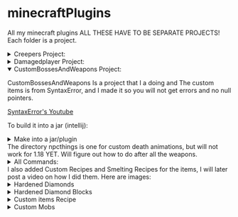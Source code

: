 # minecraftPlugins
All my minecraft plugins
ALL THESE HAVE TO BE SEPARATE PROJECTS! Each folder is a project.

<details close> 
   <summary>Creepers Project: </summary>
   </details>
   <details close> 
   <summary>Damagedplayer Project: </summary>
   </details>

<details open> 
   <summary> CustomBossesAndWeapons Project: </summary>
   <p>CustomBossesAndWeapons Is a project that I a doing and The custom items is from SyntaxError, and I made it so you will not get errors and no null pointers.<p>
   <a href=https://www.youtube.com/c/SyntaxErrorYT>SyntaxError's Youtube</a>

To build it into a jar (intellij):
<details close> 
   <summary>Make into a jar/plugin</summary>
   <a href=https://user-images.githubusercontent.com/78304954/150655726-7cbedf42-03e5-414b-b0cb-1e654becf87f.png>(Image)</a>
</details>
   The directory npcthings is one for custom death animations, but will not work for 1.18 YET. Will figure out how to do after all the weapons.
   <details close>
      <summary>All Commands:</summary>
      <p>commands:
#  MOBS
  necromancer:
    description: Create a boss that will attack you!
    usage: /<command>
  revenant:
    description: Creates a boss
    usage: /<command>
  zombieboss:
    description: Creates a zombieboss!
    usage: /<command>
  skeletonboss:
    description: Creates a skeletonboss!
    usage: /<command>
  necromancerapprentice:
    description: create a boss apprentice
    usage: /<command>
  spawnBosses:
    description: spawns all bosses
    usage: /<command>
  spawn:
    usage: /<command>
#  npc:
#    description: npc
#    usage: /npc
#
# CUSTOM ITEMS
  giveall:
    description: gives all
    usage: /<command>
  givegrapplinghook:
    description: gives a grappling hook to the player
    usage: /<command>
  giveteleportsword:
    description: gives a teleport sword to the player
    usage: /<command>
  givethegiftingfish:
    description: gives the gifting fish to the player
    usage: /<command>
  giveexplosivebow:
    description: gives an explosive bow to the player
    usage: /<command>
  giveinfinitewaterbucket:
    description: gives an infinite water bucket to the player
    usage: /<command>
  giveinfinitelavabucket:
    description: gives an infinite lava bucket to the player
    usage: /<command>
  givemachinegunbow:
    description: gives a machine gun bow to the player
    usage: /<command>
  givemultibreakpickaxe:
    description: gives a multibreak pickaxe to the player
    usage: /<command>
  givemidaspickaxe:
    description: gives a midas pickaxe to the player
    usage: /<command>
  giveboomerang:
    description: gives a boomerang to the player
    usage: /<command>
  givehomingbow:
    description: gives a homing bow to the player
    usage: /<command>
  giverocketlauncher:
    description: gives a rocket launcher to the player
    usage: /<command>
  givethrowingaxe:
    description: gives a throwing axe to the player
    usage: /<command>
  giveundeadsword:
    description: gives the player an undead sword
    usage: /<command>
  givethrowabletnt:
    description: gives the player a throwable tnt
    usage: /<command>
  givelightningaxe:
    description: gives the player a lightning axe
    usage: /<command>
  giveautosmeltpickaxe:
    description: gives the player an autosmelt pickaxe
    usage: /<command>
  givesmokebow:
    description: gives the player a smoke bow
    usage: /<command>
  givefireball:
    description: gives the player a fireball
    usage: /<command>
  givetripleshotbow:
    description: gives the player a triple shot bow
    usage: /<command>
  givebomberelytra:
    description: gives the player a bomber elytra
    usage: /<command>
  giveautoshootchestplate:
    description: gives the player an auto shoot chestplate
    usage: /<command>
  giveairstrikebow:
    description: gives the player an air strike bow
    usage: /<command>
  givechunkminerpickaxe:
    description: gives the player a chunk miner pickaxe
    usage: /<command>
  giveorecompass:
    description: gives the player an ore compass
    usage: /<command>
  givezombieknightspawnegg:
    description: gives the player a zombie knight spawn egg
         usage: /<command></p>
   </details>
I also added Custom Recipes and Smelting Recipes for the items, I will later post a video on how I did them.
Here are images:
<details close>
  <summary>Hardened Diamonds</summary>
  <p>Here is to craft a diamond for the specials, and it is shapeless </p>
   <a href=https://user-images.githubusercontent.com/78304954/150661077-d226444f-c533-42c7-bb73-c8ef9e08dc85.png>Shapeless</a> In crafting table <br>
   <a href=https://user-images.githubusercontent.com/78304954/150661198-9c187493-a3d2-45ff-9eee-2a11ba835c67.png>Smelting</a> USE NORMAL DIAMONDS! (Furnace) <br>
     <p><h3>It will go slower than this!</h3> 
     <a href=https://user-images.githubusercontent.com/78304954/150661259-788bf054-ad8b-4051-9364-e92837bbbad0.mp4>Click to see </a>how to make in furnace.<p><br>
</details>
   <details close>
      <summary>Hardened Diamond Blocks</summary>
      In Blast furnace, Use a Hardened Diamond in it, it will take up to 1-3 minutes have not timed.
      <a href=https://user-images.githubusercontent.com/78304954/150661426-eeab9b21-d344-42a0-b84a-d4ad7ebb632f.png>Furnace</a><br>
   </details>
   
   <details>
      <summary>Custom items Recipe</summary>
      <p>Most of these items are in hypixel too! Thanks to SyntaxError we now have them!</p>
      <details close>
         <summary>Teleport Sword</summary>
         <p>This sword is going to teleport you 8 blocks infront of you.<p>
         <a href=https://user-images.githubusercontent.com/78304954/150661538-36a5a01c-5fb0-49a7-9658-c98aa36114c9.png>Sword's Recipe</a>
      </details>
      <details close>
         <summary>Grappling Hook</summary>
         <p>This is going to make you jump in the direction of the way you click the fishing rod.<p>
         <a href=https://user-images.githubusercontent.com/78304954/150661574-956b0603-3cfd-47d1-993f-ee26a9f9161f.png>Grappling Recipe</a>
      </details>
      
   </details>
   <details close> 
   <summary>Custom Mobs</summary>
      <p>/mobManager/ Is where I keep all my cutom mobs and they were made by me but with the help of Syntax Errors video it was made possible.</p>
</details>
 
</details>
